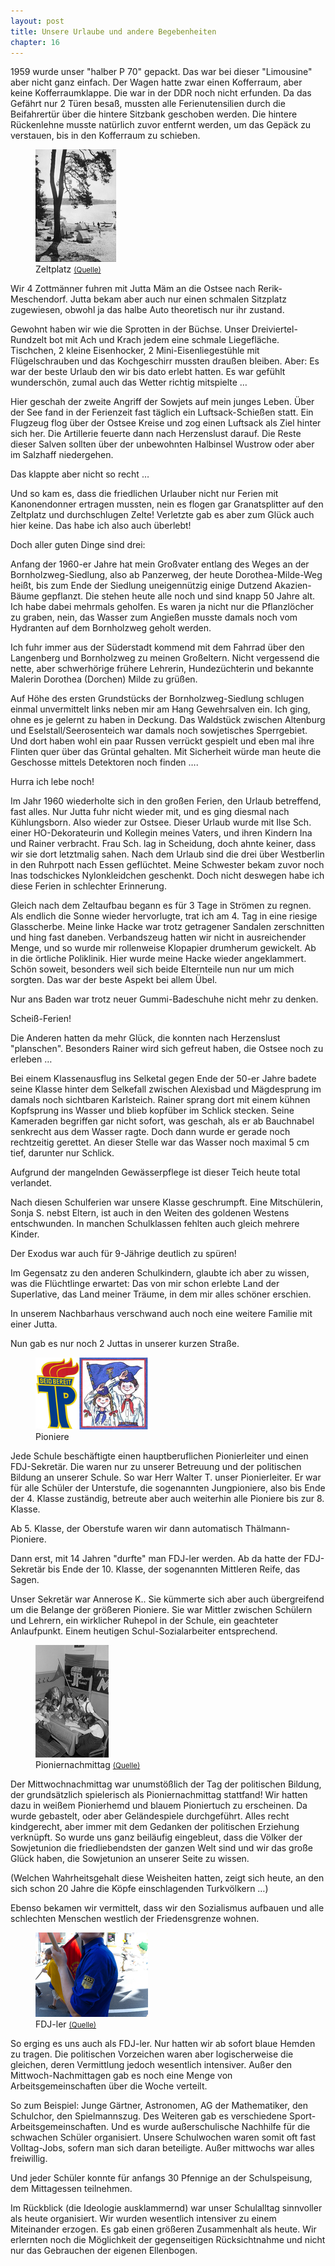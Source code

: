 ```yaml
---
layout: post
title: Unsere Urlaube und andere Begebenheiten
chapter: 16
---
```




1959 wurde unser "halber P 70" gepackt. Das war bei dieser "Limousine" aber
nicht ganz einfach. Der Wagen hatte zwar einen Kofferraum, aber keine
Kofferraumklappe. Die war in der DDR noch nicht erfunden. Da das Gefährt nur
2 Türen besaß, mussten alle Ferienutensilien durch die Beifahrertür über die
hintere Sitzbank geschoben werden. Die hintere Rückenlehne musste natürlich
zuvor entfernt werden, um das Gepäck zu verstauen, bis in den Kofferraum zu
schieben.

<figure class="right"><a href="/bilder/042.jpg" title="Klicken f&uuml;r Grossansicht" rel="facebox"><img title="Zeltplatz" src="/bilder/thumb-042.png"></a><figcaption>Zeltplatz <small><a href="http://commons.wikimedia.org/wiki/File:Bundesarchiv_B_145_Bild-P014692,_Berlin,_Havelufer_mit_Zeltplatz_in_Spandau.jpg#file">(Quelle)</a></small></figcaption></figure>
 Wir 4 Zottmänner fuhren mit Jutta Mäm an die Ostsee nach
Rerik-Meschendorf. Jutta bekam aber auch nur einen schmalen Sitzplatz
zugewiesen, obwohl ja das halbe Auto theoretisch nur ihr zustand.

Gewohnt haben wir wie die Sprotten in der Büchse. Unser Dreiviertel-Rundzelt
bot mit Ach und Krach jedem eine schmale Liegefläche. Tischchen, 2 kleine
Eisenhocker, 2 Mini-Eisenliegestühle mit Flügelschrauben und das Kochgeschirr
mussten draußen bleiben. Aber: Es war der beste Urlaub den wir bis dato erlebt
hatten. Es war gefühlt wunderschön, zumal auch das Wetter richtig mitspielte …

Hier geschah der zweite Angriff der Sowjets auf mein junges Leben. Über der
See fand in der Ferienzeit fast täglich ein Luftsack-Schießen statt. Ein
Flugzeug flog über der Ostsee Kreise und zog einen Luftsack als Ziel hinter
sich her. Die Artillerie feuerte dann nach Herzenslust darauf. Die Reste
dieser Salven sollten über der unbewohnten Halbinsel Wustrow oder aber im
Salzhaff niedergehen.

Das klappte aber nicht so recht …

Und so kam es, dass die friedlichen Urlauber nicht nur Ferien mit
Kanonendonner ertragen mussten, nein es flogen gar Granatsplitter auf den
Zeltplatz und durchschlugen Zelte! Verletzte gab es aber zum Glück auch hier
keine. Das habe ich also auch überlebt!

Doch aller guten Dinge sind drei:

Anfang der 1960-er Jahre hat mein Großvater entlang des Weges an
der Bornholzweg-Siedlung, also ab Panzerweg, der heute Dorothea-Milde-Weg
heißt, bis zum Ende der Siedlung uneigennützig einige Dutzend Akazien-Bäume
gepflanzt. Die stehen heute alle noch und sind knapp 50 Jahre alt. Ich habe
dabei mehrmals geholfen. Es waren ja nicht nur die Pflanzlöcher zu graben,
nein, das Wasser zum Angießen musste damals noch vom Hydranten auf dem
Bornholzweg geholt werden.

Ich fuhr immer aus der Süderstadt kommend mit dem Fahrrad über den Langenberg
und Bornholzweg zu meinen Großeltern. Nicht vergessend die nette, aber
schwerhörige frühere Lehrerin, Hundezüchterin und bekannte Malerin Dorothea
(Dorchen) Milde zu grüßen.

Auf Höhe des ersten Grundstücks der Bornholzweg-Siedlung schlugen einmal
unvermittelt links neben mir am Hang Gewehrsalven ein. Ich ging, ohne es je
gelernt zu haben in Deckung. Das Waldstück zwischen Altenburg und
Eselstall/Seerosenteich war damals noch sowjetisches Sperrgebiet. Und dort
haben wohl ein paar Russen verrückt gespielt und eben mal ihre Flinten quer
über das Grüntal gehalten. Mit Sicherheit würde man heute die Geschosse
mittels Detektoren noch finden ….

Hurra ich lebe noch!

Im Jahr 1960 wiederholte sich in den großen Ferien, den Urlaub betreffend,
fast alles. Nur Jutta fuhr nicht wieder mit, und es ging diesmal nach
Kühlungsborn. Also wieder zur Ostsee. Dieser Urlaub wurde mit Ilse Sch. einer
HO-Dekorateurin und Kollegin meines Vaters, und ihren Kindern Ina und Rainer
verbracht. Frau Sch. lag in Scheidung, doch ahnte keiner, dass wir sie dort
letztmalig sahen. Nach dem Urlaub sind die drei über Westberlin in den
Ruhrpott nach Essen geflüchtet. Meine Schwester bekam zuvor noch Inas
todschickes Nylonkleidchen geschenkt. Doch nicht deswegen habe ich diese
Ferien in schlechter Erinnerung.

Gleich nach dem Zeltaufbau begann es für 3 Tage in Strömen zu regnen. Als
endlich die Sonne wieder hervorlugte, trat ich am 4. Tag in eine riesige
Glasscherbe. Meine linke Hacke war trotz getragener Sandalen zerschnitten und
hing fast daneben. Verbandszeug hatten wir nicht in ausreichender Menge, und
so wurde mir rollenweise Klopapier drumherum gewickelt. Ab in die örtliche
Poliklinik. Hier wurde meine Hacke wieder angeklammert. Schön soweit,
besonders weil sich beide Elternteile nun nur um mich sorgten. Das war der
beste Aspekt bei allem Übel.

Nur ans Baden war trotz neuer Gummi-Badeschuhe nicht mehr zu denken.

Scheiß-Ferien!

Die Anderen hatten da mehr Glück, die konnten nach Herzenslust "planschen".
Besonders Rainer wird sich gefreut haben, die Ostsee noch zu erleben …

Bei einem Klassenausflug ins Selketal gegen Ende der 50-er Jahre badete seine
Klasse hinter dem Selkefall zwischen Alexisbad und Mägdesprung im damals noch
sichtbaren Karlsteich. Rainer sprang dort mit einem kühnen Kopfsprung ins
Wasser und blieb kopfüber im Schlick stecken. Seine Kameraden begriffen gar
nicht sofort, was geschah, als er ab Bauchnabel senkrecht aus dem Wasser
ragte. Doch dann wurde er gerade noch rechtzeitig gerettet. An dieser Stelle
war das Wasser noch maximal 5 cm tief, darunter nur Schlick.

Aufgrund der mangelnden Gewässerpflege ist dieser Teich heute total verlandet.

Nach diesen Schulferien war unsere Klasse geschrumpft. Eine Mitschülerin,
Sonja S. nebst Eltern, ist auch in den Weiten des goldenen Westens
entschwunden. In manchen Schulklassen fehlten auch gleich mehrere Kinder.

Der Exodus war auch für 9-Jährige deutlich zu spüren!

Im Gegensatz zu den anderen Schulkindern, glaubte ich aber zu wissen, was die
Flüchtlinge erwartet: Das von mir schon erlebte Land der Superlative, das Land
meiner Träume, in dem mir alles schöner erschien.

In unserem Nachbarhaus verschwand auch noch eine weitere Familie mit einer
Jutta.

Nun gab es nur noch 2 Juttas in unserer kurzen Straße.

<figure class="right"><a href="/bilder/044.jpg" title="Klicken f&uuml;r Grossansicht" rel="facebox"><img title="Pioniere" src="/bilder/thumb-044.png"></a><figcaption>Pioniere</figcaption></figure>
 Jede Schule beschäftigte einen hauptberuflichen Pionierleiter und
einen FDJ-Sekretär. Die waren nur zu unserer Betreuung und der
politischen Bildung an unserer Schule.
So war Herr Walter T. unser Pionierleiter. Er war für alle Schüler der
Unterstufe, die sogenannten Jungpioniere, also bis Ende der 4. Klasse
zuständig, betreute aber auch weiterhin alle Pioniere bis zur 8. Klasse.

Ab 5. Klasse, der Oberstufe waren wir dann automatisch Thälmann-Pioniere.

Dann erst, mit 14 Jahren "durfte" man FDJ-ler werden. Ab da hatte der
FDJ-Sekretär bis Ende der 10. Klasse, der sogenannten Mittleren Reife, das
Sagen.

Unser Sekretär war Annerose K.. Sie kümmerte sich aber auch übergreifend
um die Belange der größeren Pioniere. Sie war Mittler zwischen Schülern
und Lehrern, ein wirklicher Ruhepol in der Schule, ein geachteter
Anlaufpunkt. Einem heutigen Schul-Sozialarbeiter entsprechend.

<figure class="left"><a href="/bilder/045.jpg" title="Klicken f&uuml;r Grossansicht" rel="facebox"><img title="Pioniernachmittag" src="/bilder/thumb-045.png"></a><figcaption>Pioniernachmittag <small><a href="http://commons.wikimedia.org/wiki/File:Fotothek_df_roe-neg_0006363_036_Junge_Pioniere_in_einem_Klassenzimmer.jpg#file">(Quelle)</a></small></figcaption></figure>
 Der Mittwochnachmittag war unumstößlich der Tag der politischen
Bildung, der grundsätzlich spielerisch als Pioniernachmittag stattfand! Wir
hatten dazu in weißem Pionierhemd und blauem Pioniertuch zu erscheinen. Da
wurde gebastelt, oder aber Geländespiele durchgeführt. Alles recht
kindgerecht, aber immer mit dem Gedanken der politischen Erziehung verknüpft.
So wurde uns ganz beiläufig eingebleut, dass die Völker der Sowjetunion die
friedliebendsten der ganzen Welt sind und wir das große Glück haben, die
Sowjetunion an unserer Seite zu wissen.

(Welchen Wahrheitsgehalt diese Weisheiten hatten, zeigt sich heute, an den
sich schon 20 Jahre die Köpfe einschlagenden Turkvölkern …)

Ebenso bekamen wir vermittelt, dass wir den Sozialismus aufbauen und alle
schlechten Menschen westlich der Friedensgrenze wohnen.

<figure class="right"><a href="/bilder/046.jpg" title="Klicken f&uuml;r Grossansicht" rel="facebox"><img title="FDJ-ler" src="/bilder/thumb-046.png"></a><figcaption>FDJ-ler <small><a href="http://www.flickr.com/photos/samuelpeters/3190904391/">(Quelle)</a></small></figcaption></figure>
 So erging es uns auch als FDJ-ler. Nur hatten wir ab sofort
blaue Hemden zu tragen. Die politischen Vorzeichen waren aber logischerweise
die gleichen, deren Vermittlung jedoch wesentlich intensiver. Außer den
Mittwoch-Nachmittagen gab es noch eine Menge von Arbeitsgemeinschaften über
die Woche verteilt.

So zum Beispiel: Junge Gärtner, Astronomen, AG der Mathematiker, den
Schulchor, den Spielmannszug. Des Weiteren gab es verschiedene
Sport-Arbeitsgemeinschaften. Und es wurde außerschulische Nachhilfe für die
schwachen Schüler organisiert. Unsere Schulwochen waren somit oft fast
Volltag-Jobs, sofern man sich daran beteiligte. Außer mittwochs war alles
freiwillig.

Und jeder Schüler konnte für anfangs 30 Pfennige an der Schulspeisung, dem
Mittagessen teilnehmen.

Im Rückblick (die Ideologie ausklammernd) war unser Schulalltag sinnvoller als
heute organisiert. Wir wurden wesentlich intensiver zu einem Miteinander
erzogen. Es gab einen größeren Zusammenhalt als heute. Wir erlernten noch die
Möglichkeit der gegenseitigen Rücksichtnahme und nicht nur das Gebrauchen der
eigenen Ellenbogen.

